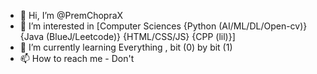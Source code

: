 - 👋 Hi, I’m @PremChopraX
- 👀 I’m interested in [Computer Sciences {Python (AI/ML/DL/Open-cv)} {Java (BlueJ/Leetcode)} {HTML/CSS/JS} {CPP (lil)}]
- 🌱 I’m currently learning Everything , bit (0) by bit (1)
- 📫 How to reach me - Don't

<!---
PremChopraX/PremChopraX is a ✨ special ✨ repository because its `README.md` (this file) appears on your GitHub profile.
You can click the Preview link to take a look at your changes.
--->
